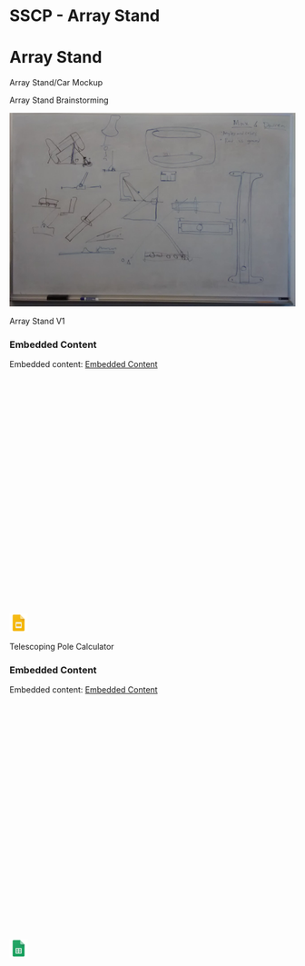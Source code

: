 # SSCP - Array Stand

# Array Stand

Array Stand/Car Mockup

Array Stand Brainstorming

![](../../../../../assets/image_dac833967f.jpg)

Array Stand V1

[](https://docs.google.com/presentation/d/1Njwp7fZ28OxLzJ9kCBP9nNArSpiJ1PtLnwZkrpYzcVg/present)

### Embedded Content

Embedded content: [Embedded Content]()

<iframe width="100%" height="400" src="" frameborder="0"></iframe>

![](../../../../../assets/slides_32dp.png)

Telescoping Pole Calculator

[](https://docs.google.com/spreadsheets/d/1bnV4C5xjqyt_TPjnRTlIHbDY8yiDH9n_mmAe3dN9R-8/edit)

### Embedded Content

Embedded content: [Embedded Content]()

<iframe width="100%" height="400" src="" frameborder="0"></iframe>

![](../../../../../assets/sheets_32dp.png)

